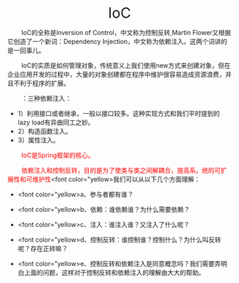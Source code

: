 
<p align="center"><font size="6">IoC</font></p>

&nbsp;&nbsp;&nbsp;&nbsp;&nbsp;&nbsp;&nbsp;&nbsp;IoC的全称是Inversion of Control，中文称为控制反转,Martin Flower又根据它创造了一个新词：Dependency Injection，中文称为依赖注入。这两个词讲的是一回事儿。

&nbsp;&nbsp;&nbsp;&nbsp;&nbsp;&nbsp;&nbsp;&nbsp;IoC的实质是如何管理对象，传统意义上我们使用new方式来创建对象，但在企业应用开发的过程中，大量的对象创建都在程序中维护很容易造成资源浪费，并且不利于程序的扩展。

&nbsp;&nbsp;&nbsp;&nbsp;&nbsp;&nbsp;&nbsp;&nbsp;：三种依赖注入：

* 1）利用接口或者继承，一般以接口较多。这种实现方式和我们平时提到的lazy load有异曲同工之妙。
* 2）构造函数注入。
* 3）属性注入。

&nbsp;&nbsp;&nbsp;&nbsp;&nbsp;&nbsp;&nbsp;&nbsp;<font color="red">IoC是Spring框架的核心。</font>

&nbsp;&nbsp;&nbsp;&nbsp;&nbsp;&nbsp;&nbsp;&nbsp;<font color="red">依赖注入和控制反转，目的是为了使类与类之间解耦合，提高系。统的可扩展性和可维护性</font><font color="yellow>我们可以从以下几个方面理解：</font>

* <font color="yellow>a、参与者都有谁？</font>
  
* <font color="yellow>b、依赖：谁依赖谁？为什么需要依赖？</font>
  
* <font color="yellow>c、注入：谁注入谁？又注入了什么呢？</font>
  
* <font color="yellow>d、控制反转：谁控制谁？控制什么？为什么叫反转呢？存在正转嘛？</font>
  
* <font color="yellow>e、控制反转和依赖注入是同意概念吗？我们需要弄明白上面的问题，这样对于控制反转和依赖注入的理解由大大的帮助。</font>
  

